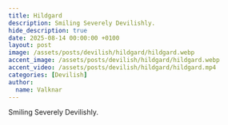 ```yaml
---
title: Hildgard
description: Smiling Severely Devilishly.
hide_description: true
date: 2025-08-14 00:00:00 +0100
layout: post
image: /assets/posts/devilish/hildgard/hildgard.webp
accent_image: /assets/posts/devilish/hildgard/hildgard.webp
accent_video: /assets/posts/devilish/hildgard/hildgard.mp4
categories: [Devilish]
author:
  name: Valknar
---
```


Smiling Severely Devilishly.